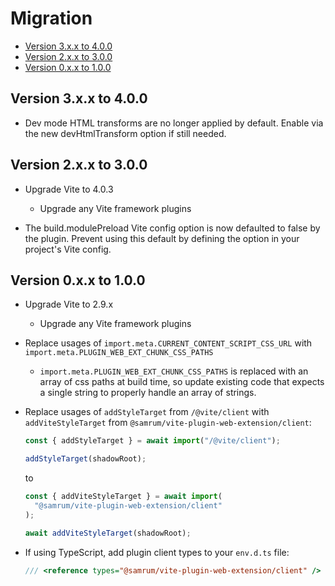 # Migration

- [Version 3.x.x to 4.0.0](#version-3xx-to-400)
- [Version 2.x.x to 3.0.0](#version-2xx-to-300)
- [Version 0.x.x to 1.0.0](#version-0xx-to-100)

## Version 3.x.x to 4.0.0

- Dev mode HTML transforms are no longer applied by default. Enable via the new devHtmlTransform option if still needed.

## Version 2.x.x to 3.0.0

- Upgrade Vite to 4.0.3

  - Upgrade any Vite framework plugins

- The build.modulePreload Vite config option is now defaulted to false by the plugin. Prevent using this default by defining the option in your project's Vite config.

## Version 0.x.x to 1.0.0

- Upgrade Vite to 2.9.x

  - Upgrade any Vite framework plugins

- Replace usages of `import.meta.CURRENT_CONTENT_SCRIPT_CSS_URL` with `import.meta.PLUGIN_WEB_EXT_CHUNK_CSS_PATHS`

  - `import.meta.PLUGIN_WEB_EXT_CHUNK_CSS_PATHS` is replaced with an array of css paths at build time, so update existing code that expects a single string to properly handle an array of strings.

- Replace usages of `addStyleTarget` from `/@vite/client` with `addViteStyleTarget` from `@samrum/vite-plugin-web-extension/client`:

  ```js
  const { addStyleTarget } = await import("/@vite/client");

  addStyleTarget(shadowRoot);
  ```

  to

  ```js
  const { addViteStyleTarget } = await import(
    "@samrum/vite-plugin-web-extension/client"
  );

  await addViteStyleTarget(shadowRoot);
  ```

- If using TypeScript, add plugin client types to your `env.d.ts` file:
  ```ts
  /// <reference types="@samrum/vite-plugin-web-extension/client" />
  ```
